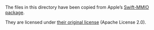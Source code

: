 The files in this directory have been copied from Apple’s [Swift-MMIO package](https://github.com/apple/swift-mmio/).

They are licensed under [their original license](https://github.com/apple/swift-mmio/blob/main/LICENSE.txt) (Apache License 2.0).
